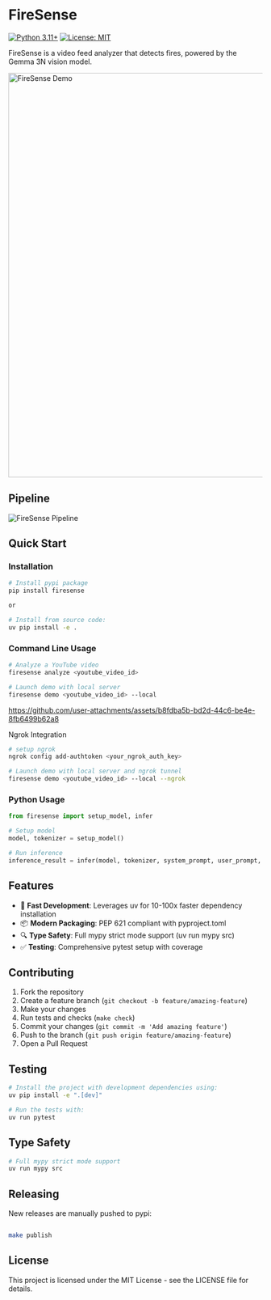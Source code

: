 # FireSense

[![Python 3.11+](https://img.shields.io/badge/python-3.11+-blue.svg)](https://www.python.org/downloads/)
[![License: MIT](https://img.shields.io/badge/License-MIT-yellow.svg)](https://opensource.org/licenses/MIT)

FireSense is a video feed analyzer that detects fires, powered by the Gemma 3N vision model.

<a href="https://youtu.be/16kw5rZLims">
  <img src="images/presentation.png" alt="FireSense Demo" width="800px">
</a>

## Pipeline

<img src="images/pipeline.png" alt="FireSense Pipeline" style="max-width: 800px;">



## Quick Start

### Installation

```bash
# Install pypi package
pip install firesense

or

# Install from source code:
uv pip install -e .
```

### Command Line Usage

```bash
# Analyze a YouTube video
firesense analyze <youtube_video_id>

# Launch demo with local server
firesense demo <youtube_video_id> --local

```



https://github.com/user-attachments/assets/b8fdba5b-bd2d-44c6-be4e-8fb6499b62a8





Ngrok Integration
```bash
# setup ngrok
ngrok config add-authtoken <your_ngrok_auth_key>

# Launch demo with local server and ngrok tunnel
firesense demo <youtube_video_id> --local --ngrok

```

### Python Usage

```python
from firesense import setup_model, infer

# Setup model
model, tokenizer = setup_model()

# Run inference
inference_result = infer(model, tokenizer, system_prompt, user_prompt, image_path)
```

## Features

- 🚀 **Fast Development**: Leverages uv for 10-100x faster dependency installation
- 📦 **Modern Packaging**: PEP 621 compliant with pyproject.toml
- 🔍 **Type Safety**: Full mypy strict mode support (uv run mypy src)
- ✅ **Testing**: Comprehensive pytest setup with coverage



## Contributing

1. Fork the repository
2. Create a feature branch (`git checkout -b feature/amazing-feature`)
3. Make your changes
4. Run tests and checks (`make check`)
5. Commit your changes (`git commit -m 'Add amazing feature'`)
6. Push to the branch (`git push origin feature/amazing-feature`)
7. Open a Pull Request

## Testing

```bash
# Install the project with development dependencies using:
uv pip install -e ".[dev]"

# Run the tests with:
uv run pytest

```

## Type Safety

```bash
# Full mypy strict mode support 
uv run mypy src
```

## Releasing

New releases are manually pushed to pypi:

```bash

make publish
```

## License

This project is licensed under the MIT License - see the LICENSE file for details.
